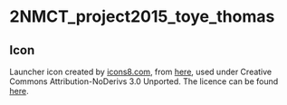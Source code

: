 # 2NMCT_project2015_toye_thomas

## Icon

Launcher icon created by [icons8.com](http://icons8.com), from [here](http://www.iconsplace.com/yellow-icons/french-fries-icon), used under Creative Commons Attribution-NoDerivs 3.0 Unported. The licence can be found [here](https://creativecommons.org/licenses/by-nd/3.0/legalcode).
